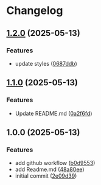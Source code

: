 # Changelog

## [1.2.0](https://github.com/k5sha/Noti.u/compare/v1.1.0...v1.2.0) (2025-05-13)


### Features

* update styles ([0687ddb](https://github.com/k5sha/Noti.u/commit/0687ddb99bb9f23219a14ad7218f0bfc49eb98ff))

## [1.1.0](https://github.com/k5sha/Noti.u/compare/v1.0.0...v1.1.0) (2025-05-13)


### Features

* Update README.md ([0a2f6fd](https://github.com/k5sha/Noti.u/commit/0a2f6fda219fa4b90cd23e83dbbb5cf864f93b58))

## 1.0.0 (2025-05-13)


### Features

* add github workflow ([b0d9553](https://github.com/k5sha/Noti.u/commit/b0d955339edbf6624bbe5f5fc17234722087ac79))
* add Readme.md ([48a80ee](https://github.com/k5sha/Noti.u/commit/48a80ee237217b145d0e3dd336deff1525119d5f))
* initial commit ([2e09d39](https://github.com/k5sha/Noti.u/commit/2e09d39f315556b81466e2a309c0d64b3b76ccee))
